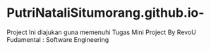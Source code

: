 # PutriNataliSitumorang.github.io-
Project Ini diajukan guna memenuhi Tugas Mini Project By RevoU Fudamental : Software Engineering 
